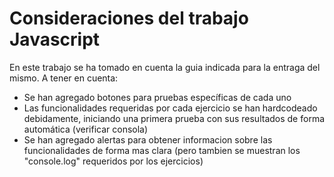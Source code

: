 # Consideraciones del trabajo Javascript
En este trabajo se ha tomado en cuenta la guia indicada para la entraga del mismo.
A tener en cuenta:
* Se han agregado botones para pruebas específicas de cada uno
* Las funcionalidades requeridas por cada ejercicio se han hardcodeado debidamente, iniciando una primera prueba con sus resultados de forma automática (verificar consola)
* Se han agregado alertas para obtener informacion sobre las funcionalidades de forma mas clara (pero tambien se muestran los "console.log" requeridos por los ejercicios)
